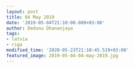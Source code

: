 ```yaml
---
layout: post
title: 04 May 2019
date: '2019-05-04T21:10:00.000+03:00'
author: Dedunu Dhananjaya
tags:
- latvia
- riga
modified_time: '2020-05-23T21:10:45.519+03:00'
featured_image: 2019-05-04-04-may-2019.jpg
---
```

